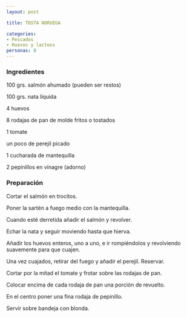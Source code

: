 ```yaml
---
layout: post

title: TOSTA NORUEGA

categories:
- Pescados
- Huevos y lacteos
personas: 8 
---
```


<h3>Ingredientes</h3>
100 grs. salmón ahumado (pueden ser restos)

100 grs. nata líquida

4 huevos

8 rodajas de pan de molde fritos o tostados

1 tomate

un poco de perejil picado

1 cucharada de mantequilla

2 pepinillos en vinagre (adorno)

<h3>Preparación</h3>
Cortar el salmón en trocitos.

Poner la sartén a fuego medio con la mantequilla.

Cuando esté derretida añadir el salmón y revolver.

Echar la nata y seguir moviendo hasta que hierva.

Añadir los huevos enteros, uno a uno, e ir rompiéndolos y revolviendo suavemente para que cuajen.

Una vez cuajados, retirar del fuego y añadir el perejil. Reservar.

Cortar por la mitad el tomate y frotar sobre las rodajas de pan.

Colocar encima de cada rodaja de pan una porción de revuelto.

En el centro poner una fina rodaja de pepinillo.

Servir sobre bandeja con blonda.